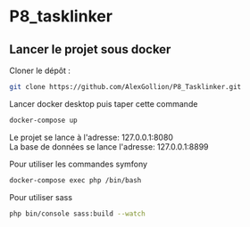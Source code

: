 # P8_tasklinker

## Lancer le projet sous docker

Cloner le dépôt :

```bash
git clone https://github.com/AlexGollion/P8_Tasklinker.git
```

Lancer docker desktop puis taper cette commande

```bash
docker-compose up
```

Le projet se lance à l'adresse: 127.0.0.1:8080  
La base de données se lance l'adresse: 127.0.0.1:8899

Pour utiliser les commandes symfony

```bash
docker-compose exec php /bin/bash
```

Pour utiliser sass

```bash
php bin/console sass:build --watch
```
